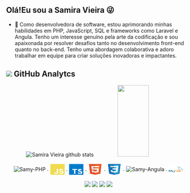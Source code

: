 ## Olá!Eu sou a  Samira Vieira 😜

- 🔭 Como desenvolvedora de software, estou aprimorando minhas habilidades em PHP, JavaScript, SQL e frameworks como Laravel e Angula. Tenho um interesse genuíno pela arte da codificação e sou apaixonada por resolver desafios tanto no desenvolvimento front-end quanto no back-end. Tenho uma abordagem colaborativa e adoro trabalhar em equipe para criar soluções inovadoras e impactantes.

##  <img height="20em" src="https://thumbs.gfycat.com/YoungWeakCanadagoose-max-1mb.gif"/> GitHub Analytcs
<div align="center">  
  <img width="49%" height="195px" src="https://github-readme-stats.vercel.app/api?username=Samiihh&show_icons=true&theme=github_dark&include_all_commits=true&count_private=true" alt="Samira Vieira github stats" /> 
  <img width="41%" height="195px" src="https://github-readme-stats.vercel.app/api/top-langs/?username=Samiihh&layout=compact&langs_count_weight=0.5&theme=github_dark" />

  <div style="display: inline_block"><br>
  <img align="center" alt="Samy-PHP" height="50" width="40" src="https://cdn.jsdelivr.net/gh/devicons/devicon/icons/php/php-original.svg" /> 
  .
  <img align="center" alt="Samy-Js" height="30" width="40" src="https://raw.githubusercontent.com/devicons/devicon/master/icons/javascript/javascript-plain.svg">
  .
  <img align="center" alt="Samy-Ts" height="30" width="40" src="https://raw.githubusercontent.com/devicons/devicon/master/icons/typescript/typescript-plain.svg">
  .
  <img align="center" alt="Samy-HTML" height="30" width="40" src="https://raw.githubusercontent.com/devicons/devicon/master/icons/html5/html5-original.svg">
  .
  <img align="center" alt="Samy-CSS" height="30" width="40" src="https://raw.githubusercontent.com/devicons/devicon/master/icons/css3/css3-original.svg">
  .
  <img align="center" alt="Samy-Angula" height="30" width="40"src="https://cdn.jsdelivr.net/gh/devicons/devicon/icons/angularjs/angularjs-original.svg" /> 
  .
  <img align="center" alt="thegaab-Mysql" height="30" width="40" src="https://github.com/devicons/devicon/blob/master/icons/mysql/mysql-original-wordmark.svg">
</div>
<br>
<div> 
  <a href="https://www.instagram.com/saahhhvieira_" target="_blank"><img src="https://img.shields.io/badge/-Instagram-%23E4405F?style=for-the-badge&logo=instagram&logoColor=white" target="_blank"></a>
 	<a href="https://www.twitch.tv/saamiihh" target="_blank"><img src="https://img.shields.io/badge/Twitch-9146FF?style=for-the-badge&logo=twitch&logoColor=white" target="_blank"></a>
  <a href = "mailto:samira.v.souza20@gmail.com"><img src="https://img.shields.io/badge/-Gmail-%23333?style=for-the-badge&logo=gmail&logoColor=white" target="_blank"></a>
  <a href="https://www.linkedin.com/in/samira-vieira-de-souza-1b6996129" target="_blank"><img src="https://img.shields.io/badge/-LinkedIn-%230077B5?style=for-the-badge&logo=linkedin&logoColor=white" target="_blank"></a>   
</div>






